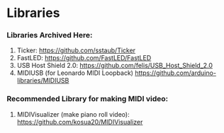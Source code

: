 # Libraries
### Libraries Archived Here:
1. Ticker: https://github.com/sstaub/Ticker
2. FastLED: https://github.com/FastLED/FastLED
3. USB Host Shield 2.0: https://github.com/felis/USB_Host_Shield_2.0
4. MIDIUSB (for Leonardo MIDI Loopback) https://github.com/arduino-libraries/MIDIUSB

### Recommended Library for making MIDI video:
1. MIDIVisualizer (make piano roll video): https://github.com/kosua20/MIDIVisualizer
